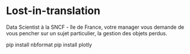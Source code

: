 # Lost-in-translation
Data Scientist à la SNCF - île de France, votre manager vous demande de vous pencher sur un sujet particulier, la gestion des objets perdus.


pip install nbformat
pip install plotly